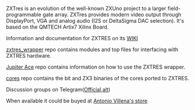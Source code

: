 ZXTres is an evolution of the well-known ZXUno project to a larger field-programmable gate array. ZXTres provides modern video output through DisplayPort, VGA and analog audio (I2S or DeltaSigma DAC selection). It's based on the QMTECH Artix7 Xilinx Board.

Information and documentation for ZXTRES on its [WIKI](https://github.com/zxtres/wiki/wiki)

[zxtres_wrapper](https://github.com/zxtres/zxtres_wrapper) repo contains modules and top files for interfacing with ZXTRES hardware.

[Jupiter Ace](https://github.com/zxtres/jupiter_ace) repo contains information on how to use the ZXTRES wrapper.

[cores](https://github.com/zxtres/cores) repo contains the bit and ZX3 binaries of the cores ported to ZXTRES.

Discussion groups on Telegram([Official](https://t.me/zxtres),[alt](https://t.me/zxtresfpga))

When available it could be buyed at [Antonio Villena's store](https://antoniovillena.es/store/)
